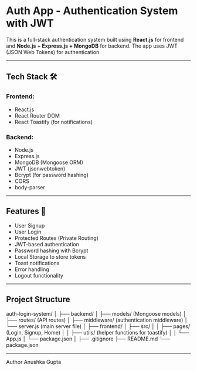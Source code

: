 # Auth App - Authentication System with JWT

This is a full-stack authentication system built using **React.js** for frontend and **Node.js + Express.js + MongoDB** for backend. The app uses JWT (JSON Web Tokens) for authentication.

---

## Tech Stack 🛠

### Frontend:
- React.js
- React Router DOM
- React Toastify (for notifications)

### Backend:
- Node.js
- Express.js
- MongoDB (Mongoose ORM)
- JWT (jsonwebtoken)
- Bcrypt (for password hashing)
- CORS
- body-parser

---

## Features 🚀

- User Signup
- User Login
- Protected Routes (Private Routing)
- JWT-based authentication
- Password hashing with Bcrypt
- Local Storage to store tokens
- Toast notifications
- Error handling
- Logout functionality

---

## Project Structure

auth-login-system/
│
├── backend/
│ ├── models/ (Mongoose models)
│ ├── routes/ (API routes)
│ ├── middleware/ (authentication middleware)
│ └── server.js (main server file)
│
├── frontend/
│ ├── src/
│ │ ├── pages/ (Login, Signup, Home)
│ │ ├── utils/ (helper functions for toastify)
│ │ └── App.js
│ └── package.json
│
├── .gitignore
├── README.md
└── package.json

---

Author
Anushka Gupta

